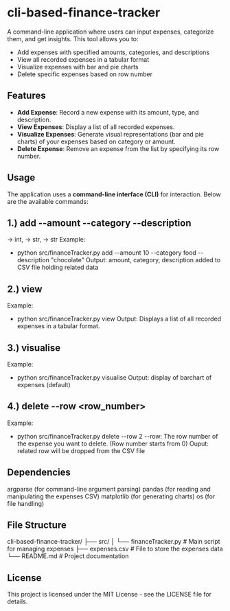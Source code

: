 # cli-based-finance-tracker

A command-line application where users can input expenses, categorize them, and get insights. This tool allows you to:

- Add expenses with specified amounts, categories, and descriptions
- View all recorded expenses in a tabular format
- Visualize expenses with bar and pie charts
- Delete specific expenses based on row number

## Features

- **Add Expense**: Record a new expense with its amount, type, and description.
- **View Expenses**: Display a list of all recorded expenses.
- **Visualize Expenses**: Generate visual representations (bar and pie charts) of your expenses based on category or amount.
- **Delete Expense**: Remove an expense from the list by specifying its row number.

## Usage
The application uses a **command-line interface (CLI)** for interaction. Below are the available commands:

## 1.) add --amount <amount> --category <category> --description <description>
<amount> -> int, <category> -> str, <description> -> str
Example:
- python src/financeTracker.py add --amount 10 --category food --description "chocolate"
Output: amount, category, description added to CSV file holding related data

## 2.) view
Example:
- python src/financeTracker.py view
Output: Displays a list of all recorded expenses in a tabular format.

## 3.) visualise
Example:
- python src/financeTracker.py visualise
Output: display of barchart of expenses (default)

## 4.) delete --row <row_number>
Example:
- python src/financeTracker.py delete --row 2
--row: The row number of the expense you want to delete. (Row number starts from 0)
Ouput: related row will be dropped from the CSV file

## Dependencies
argparse (for command-line argument parsing)
pandas (for reading and manipulating the expenses CSV)
matplotlib (for generating charts)
os (for file handling)

## File Structure
cli-based-finance-tracker/
├── src/
│   └── financeTracker.py     # Main script for managing expenses
├── expenses.csv              # File to store the expenses data
└── README.md                 # Project documentation

## License
This project is licensed under the MIT License - see the LICENSE file for details.
